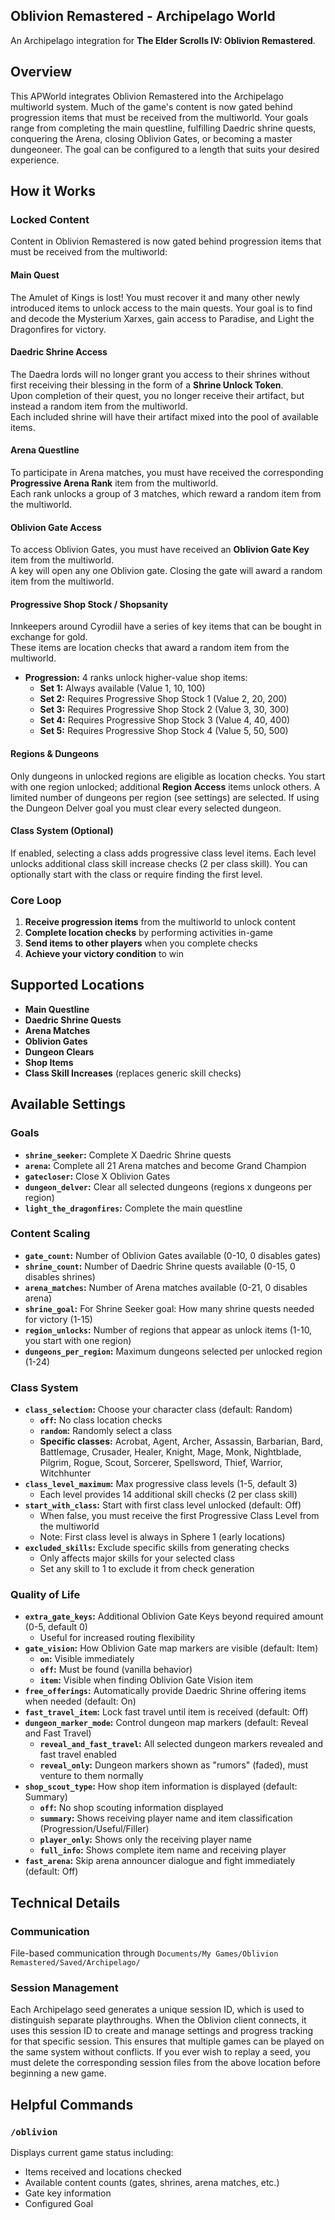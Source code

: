## Oblivion Remastered - Archipelago World

An Archipelago integration for **The Elder Scrolls IV: Oblivion Remastered**.

## Overview

This APWorld integrates Oblivion Remastered into the Archipelago multiworld system. Much of the game's content is now gated behind progression items that must be received from the multiworld. Your goals range from completing the main questline, fulfilling Daedric shrine quests, conquering the Arena, closing Oblivion Gates, or becoming a master dungeoneer. The goal can be configured to a length that suits your desired experience.

## How it Works

### Locked Content

Content in Oblivion Remastered is now gated behind progression items that must be received from the multiworld:

#### Main Quest
The Amulet of Kings is lost! You must recover it and many other newly introduced items to unlock access to the main quests.
Your goal is to find and decode the Mysterium Xarxes, gain access to Paradise, and Light the Dragonfires for victory.

#### Daedric Shrine Access
The Daedra lords will no longer grant you access to their shrines without first receiving their blessing in the form of a **Shrine Unlock Token**.<br>
Upon completion of their quest, you no longer receive their artifact, but instead a random item from the multiworld.<br>
Each included shrine will have their artifact mixed into the pool of available items.

#### Arena Questline
To participate in Arena matches, you must have received the corresponding **Progressive Arena Rank** item from the multiworld.<br>
Each rank unlocks a group of 3 matches, which reward a random item from the multiworld.

#### Oblivion Gate Access
To access Oblivion Gates, you must have received an **Oblivion Gate Key** item from the multiworld.<br>
A key will open any one Oblivion gate. Closing the gate will award a random item from the multiworld.

#### Progressive Shop Stock / Shopsanity
Innkeepers around Cyrodiil have a series of key items that can be bought in exchange for gold.<br>
These items are location checks that award a random item from the multiworld.
- **Progression:** 4 ranks unlock higher-value shop items:
	- **Set 1:** Always available (Value 1, 10, 100)
	- **Set 2:** Requires Progressive Shop Stock 1 (Value 2, 20, 200)
	- **Set 3:** Requires Progressive Shop Stock 2 (Value 3, 30, 300)
	- **Set 4:** Requires Progressive Shop Stock 3 (Value 4, 40, 400)
	- **Set 5:** Requires Progressive Shop Stock 4 (Value 5, 50, 500)

#### Regions & Dungeons
Only dungeons in unlocked regions are eligible as location checks. You start with one region unlocked; additional **Region Access** items unlock others. A limited number of dungeons per region (see settings) are selected. If using the Dungeon Delver goal you must clear every selected dungeon.

#### Class System (Optional)
If enabled, selecting a class adds progressive class level items. Each level unlocks additional class skill increase checks (2 per class skill). You can optionally start with the class or require finding the first level.

### Core Loop
1. **Receive progression items** from the multiworld to unlock content
2. **Complete location checks** by performing activities in-game  
3. **Send items to other players** when you complete checks
4. **Achieve your victory condition** to win

## Supported Locations

- **Main Questline**
- **Daedric Shrine Quests**
- **Arena Matches**
- **Oblivion Gates**
- **Dungeon Clears**
- **Shop Items**
- **Class Skill Increases** (replaces generic skill checks)

## Available Settings

### Goals
- **`shrine_seeker`:** Complete X Daedric Shrine quests
- **`arena`:** Complete all 21 Arena matches and become Grand Champion
- **`gatecloser`:** Close X Oblivion Gates
- **`dungeon_delver`:** Clear all selected dungeons (regions x dungeons per region)
- **`light_the_dragonfires`:**  Complete the main questline

### Content Scaling
- **`gate_count`:** Number of Oblivion Gates available (0-10, 0 disables gates)
- **`shrine_count`:** Number of Daedric Shrine quests available (0-15, 0 disables shrines)
- **`arena_matches`:** Number of Arena matches available (0-21, 0 disables arena)
- **`shrine_goal`:** For Shrine Seeker goal: How many shrine quests needed for victory (1-15)
- **`region_unlocks`:** Number of regions that appear as unlock items (1-10, you start with one region)
- **`dungeons_per_region`:** Maximum dungeons selected per unlocked region (1-24)

### Class System
- **`class_selection`:** Choose your character class (default: Random)
  - **`off`:** No class location checks
  - **`random`:** Randomly select a class
  - **Specific classes:** Acrobat, Agent, Archer, Assassin, Barbarian, Bard, Battlemage, Crusader, Healer, Knight, Mage, Monk, Nightblade, Pilgrim, Rogue, Scout, Sorcerer, Spellsword, Thief, Warrior, Witchhunter
- **`class_level_maximum`:** Max progressive class levels (1-5, default 3)
  - Each level provides 14 additional skill checks (2 per class skill)
- **`start_with_class`:** Start with first class level unlocked (default: Off)
  - When false, you must receive the first Progressive Class Level from the multiworld
  - Note: First class level is always in Sphere 1 (early locations)
- **`excluded_skills`:** Exclude specific skills from generating checks
  - Only affects major skills for your selected class
  - Set any skill to 1 to exclude it from check generation

### Quality of Life
- **`extra_gate_keys`:** Additional Oblivion Gate Keys beyond required amount (0-5, default 0)
  - Useful for increased routing flexibility
- **`gate_vision`:** How Oblivion Gate map markers are visible (default: Item)
  - **`on`:** Visible immediately
  - **`off`:** Must be found (vanilla behavior)
  - **`item`:** Visible when finding Oblivion Gate Vision item
- **`free_offerings`:** Automatically provide Daedric Shrine offering items when needed (default: On)
- **`fast_travel_item`:** Lock fast travel until item is received (default: Off)
- **`dungeon_marker_mode`:** Control dungeon map markers (default: Reveal and Fast Travel)
  - **`reveal_and_fast_travel`:** All selected dungeon markers revealed and fast travel enabled
  - **`reveal_only`:** Dungeon markers shown as "rumors" (faded), must venture to them normally
- **`shop_scout_type`:** How shop item information is displayed (default: Summary)
  - **`off`:** No shop scouting information displayed
  - **`summary`:** Shows receiving player name and item classification (Progression/Useful/Filler)
  - **`player_only`:** Shows only the receiving player name
  - **`full_info`:** Shows complete item name and receiving player
- **`fast_arena`:** Skip arena announcer dialogue and fight immediately (default: Off)

## Technical Details

### Communication
File-based communication through `Documents/My Games/Oblivion Remastered/Saved/Archipelago/`

### Session Management
Each Archipelago seed generates a unique session ID, which is used to distinguish separate playthroughs. When the Oblivion client connects, it uses this session ID to create and manage settings and progress tracking for that specific session. 
This ensures that multiple games can be played on the same system without conflicts.
If you ever wish to replay a seed, you must delete the corresponding session files from the above location before beginning a new game.

## Helpful Commands

### `/oblivion`
Displays current game status including:
- Items received and locations checked
- Available content counts (gates, shrines, arena matches, etc.)
- Gate key information
- Configured Goal
